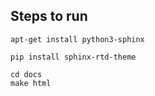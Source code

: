 ## Steps to run

```
apt-get install python3-sphinx
```

```
pip install sphinx-rtd-theme
```

```
cd docs
make html
```